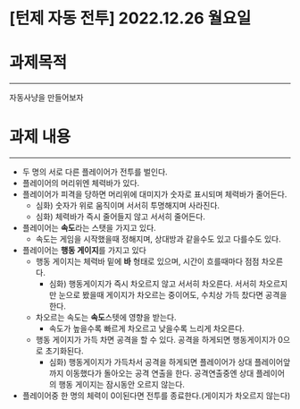 # [턴제 자동 전투] 2022.12.26 월요일

# 과제목적

---

자동사냥을 만들어보자

# 과제 내용

---

- 두 명의 서로 다른 플레이어가 전투를 벌인다.
- 플레이어의 머리위엔 체력바가 있다.
- 플레이어가 피격을 당하면 머리위에 대미지가 숫자로 표시되며 체력바가 줄어든다.
    - 심화) 숫자가 위로 움직이며 서서히 투명해지며 사라진다.
    - 심화) 체력바가 즉시 줄어들지 않고 서서히 줄어든다.
- 플레이어는 **속도**라는 스탯을 가지고 있다.
    - 속도는 게임을 시작했을때 정해지며, 상대방과 같을수도 있고 다를수도 있다.
- 플레이어는 **행동 게이지**를 가지고 있다
    - 행동 게이지는 체력바 밑에 **바** 형태로 있으며, 시간이 흐를때마다 점점 차오른다.
        - 심화) 행동게이지가 즉시 차오르지 않고 서서히 차오른다.
        서서히 차오르지만 눈으로 봤을때 게이지가 차오르는 중이어도, 수치상 가득 찼다면 공격을 한다.
    - 차오르는 속도는 **속도**스텟에 영향을 받는다.
        - 속도가 높을수록 빠르게 차오르고 낮을수록 느리게 차오른다.
    - 행동 게이지가 가득 차면 공격을 할 수 있다. 공격을 하게되면 행동게이지가 0으로 초기화된다.
        - 심화) 행동게이지가 가득차서 공격을 하게되면 플레이어가 상대 플레이어앞까지 이동했다가 돌아오는 공격 연출을 한다. 공격연출중엔 상대 플레이어의 행동 게이지는 잠시동안 오르지 않는다.
- 플레이어중 한 명의 체력이 0이된다면 전투를 종료한다.(게이지가 차오르지 않는다)